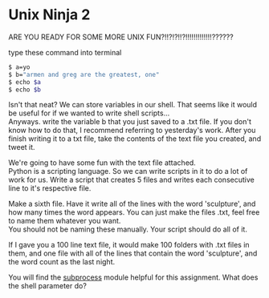 Unix Ninja 2
============

ARE YOU READY FOR SOME MORE UNIX FUN?!!?!?!!?!!!!!!!!!!!!!??????

type these command into terminal

```bash
$ a=yo
$ b="armen and greg are the greatest, one"
$ echo $a
$ echo $b
```

Isn't that neat? We can store variables in our shell. That seems like it would be useful for if we wanted to write shell scripts...  
Anyways. write the variable b that you just saved to a .txt file. If you don't know how to do that, I recommend referring to yesterday's work. After you finish writing it to a txt file, take the contents of the text file you created, and tweet it.

We're going to have some fun with the text file attached.  
Python is a scripting language. So we can write scripts in it to do a lot of work for us. Write a script that creates 5 files and writes each consecutive line to it's respective file.

Make a sixth file. Have it write all of the lines with the word 'sculpture', and how many times the word appears. You can just make the files .txt, feel free to name them whatever you want.  
You should not be naming these manually. Your script should do all of it.

If I gave you a 100 line text file, it would make 100 folders with .txt files in them, and one file with all of the lines that contain the word 'sculpture', and the word count as the last night.

You will find the [subprocess](https://docs.python.org/3/library/subprocess.html) module helpful for this assignment. What does the shell parameter do?
